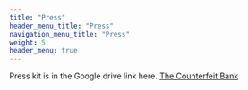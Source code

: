 ```yaml
---
title: "Press"
header_menu_title: "Press"
navigation_menu_title: "Press"
weight: 5
header_menu: true
---
```

Press kit is in the Google drive link here.
[The Counterfeit Bank](https://drive.google.com/drive/folders/1Nrf7um9MpJsp_6fizFXb1BwCiuz5WkTQ?usp=sharing)